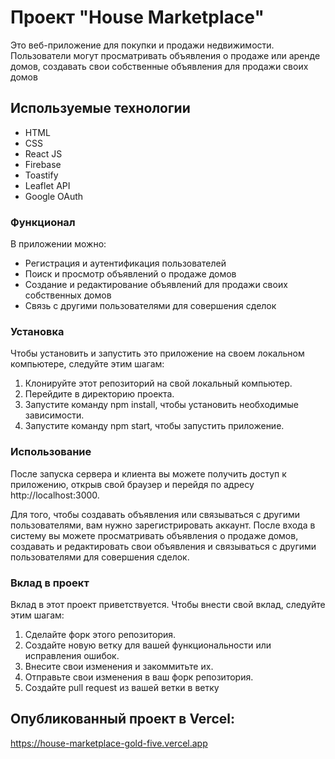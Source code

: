 # Проект "House Marketplace"

Это веб-приложение для покупки и продажи недвижимости. Пользователи могут просматривать объявления о продаже или аренде домов, создавать свои собственные объявления для продажи своих домов


## Используемые технологии

- HTML
- CSS
- React JS
- Firebase
- Toastify
- Leaflet API
- Google OAuth

### Функционал

В приложении можно:

- Регистрация и аутентификация пользователей
- Поиск и просмотр объявлений о продаже домов
- Создание и редактирование объявлений для продажи своих собственных домов
- Связь с другими пользователями для совершения сделок

### Установка
Чтобы установить и запустить это приложение на своем локальном компьютере, следуйте этим шагам:

1. Клонируйте этот репозиторий на свой локальный компьютер.
2. Перейдите в директорию проекта.
3. Запустите команду npm install, чтобы установить необходимые зависимости.
4. Запустите команду npm start, чтобы запустить приложение.


### Использование
После запуска сервера и клиента вы можете получить доступ к приложению, открыв свой браузер и перейдя по адресу http://localhost:3000.

Для того, чтобы создавать объявления или связываться с другими пользователями, вам нужно зарегистрировать аккаунт. После входа в систему вы можете просматривать объявления о продаже домов, создавать и редактировать свои объявления и связываться с другими пользователями для совершения сделок.

### Вклад в проект
Вклад в этот проект приветствуется. Чтобы внести свой вклад, следуйте этим шагам:

1. Сделайте форк этого репозитория.
2. Создайте новую ветку для вашей функциональности или исправления ошибок.
3. Внесите свои изменения и закоммитьте их.
4. Отправьте свои изменения в ваш форк репозитория.
5. Создайте pull request из вашей ветки в ветку

## Опубликованный проект в Vercel:

https://house-marketplace-gold-five.vercel.app
